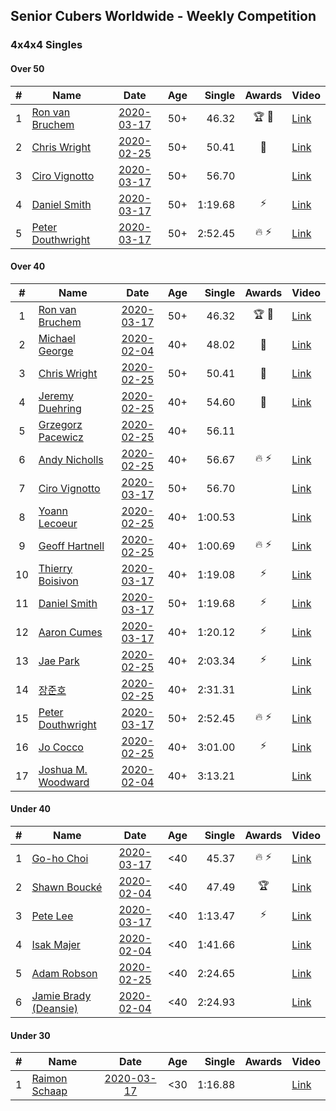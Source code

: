## Senior Cubers Worldwide - Weekly Competition
### 4x4x4 Singles

#### Over 50

| # | Name | Date | Age | Single | Awards | Video |
| :--: | -- | :--: | :--: | --: | :--: | -- |
| 1 | [Ron van Bruchem](../persons/ron_van_bruchem.md) | [2020-03-17](2020-03-17.md) | 50+ | 46.32 | 🏆 🥇 | [Link](https://www.facebook.com/events/211732526904866/permalink/216281769783275/) |
| 2 | [Chris Wright](../persons/chris_wright.md) | [2020-02-25](2020-02-25.md) | 50+ | 50.41 | 🥈 | [Link](https://www.facebook.com/events/805797596592397/permalink/808666752972148/) |
| 3 | [Ciro Vignotto](../persons/ciro_vignotto.md) | [2020-03-17](2020-03-17.md) | 50+ | 56.70 |  | [Link](https://www.facebook.com/events/211732526904866/permalink/212061480205304/) |
| 4 | [Daniel Smith](../persons/daniel_smith.md) | [2020-03-17](2020-03-17.md) | 50+ | 1:19.68 | ⚡ | [Link](https://www.facebook.com/events/211732526904866/permalink/215124999898952/) |
| 5 | [Peter Douthwright](../persons/peter_douthwright.md) | [2020-03-17](2020-03-17.md) | 50+ | 2:52.45 | 🔥 ⚡ | [Link](https://www.facebook.com/events/211732526904866/permalink/216272266450892/) |

#### Over 40

| # | Name | Date | Age | Single | Awards | Video |
| :--: | -- | :--: | :--: | --: | :--: | -- |
| 1 | [Ron van Bruchem](../persons/ron_van_bruchem.md) | [2020-03-17](2020-03-17.md) | 50+ | 46.32 | 🏆 🥇 | [Link](https://www.facebook.com/events/211732526904866/permalink/216281769783275/) |
| 2 | [Michael George](../persons/michael_george.md) | [2020-02-04](2020-02-04.md) | 40+ | 48.02 | 🥇 | [Link](https://www.facebook.com/michael.george.545/videos/10212920017115516/) |
| 3 | [Chris Wright](../persons/chris_wright.md) | [2020-02-25](2020-02-25.md) | 50+ | 50.41 | 🥈 | [Link](https://www.facebook.com/events/805797596592397/permalink/808666752972148/) |
| 4 | [Jeremy Duehring](../persons/jeremy_duehring.md) | [2020-02-25](2020-02-25.md) | 40+ | 54.60 | 🥉 | [Link](https://www.facebook.com/events/805797596592397/permalink/809541269551363/) |
| 5 | [Grzegorz Pacewicz](../persons/grzegorz_pacewicz.md) | [2020-02-25](2020-02-25.md) | 40+ | 56.11 |  | |
| 6 | [Andy Nicholls](../persons/andy_nicholls.md) | [2020-02-25](2020-02-25.md) | 40+ | 56.67 | 🔥 ⚡ | [Link](https://www.facebook.com/events/805797596592397/permalink/808258373012986/) |
| 7 | [Ciro Vignotto](../persons/ciro_vignotto.md) | [2020-03-17](2020-03-17.md) | 50+ | 56.70 |  | [Link](https://www.facebook.com/events/211732526904866/permalink/212061480205304/) |
| 8 | [Yoann Lecoeur](../persons/yoann_lecoeur.md) | [2020-02-25](2020-02-25.md) | 40+ | 1:00.53 |  | [Link](https://www.facebook.com/events/805797596592397/permalink/808608119644678/) |
| 9 | [Geoff Hartnell](../persons/geoff_hartnell.md) | [2020-02-25](2020-02-25.md) | 40+ | 1:00.69 | 🔥 ⚡ | [Link](https://www.facebook.com/events/805797596592397/permalink/809463586225798/) |
| 10 | [Thierry Boisivon](../persons/thierry_boisivon.md) | [2020-03-17](2020-03-17.md) | 40+ | 1:19.08 | ⚡ | [Link](https://www.facebook.com/events/211732526904866/permalink/216744453070340/) |
| 11 | [Daniel Smith](../persons/daniel_smith.md) | [2020-03-17](2020-03-17.md) | 50+ | 1:19.68 | ⚡ | [Link](https://www.facebook.com/events/211732526904866/permalink/215124999898952/) |
| 12 | [Aaron Cumes](../persons/aaron_cumes.md) | [2020-03-17](2020-03-17.md) | 40+ | 1:20.12 | ⚡ | [Link](https://www.facebook.com/events/211732526904866/permalink/213372033407582/) |
| 13 | [Jae Park](../persons/jae_park.md) | [2020-02-25](2020-02-25.md) | 40+ | 2:03.34 | ⚡ | [Link](https://www.facebook.com/events/805797596592397/permalink/806066883232135/) |
| 14 | [장준호](../persons/장준호.md) | [2020-02-25](2020-02-25.md) | 40+ | 2:31.31 |  | [Link](https://www.facebook.com/events/805797596592397/permalink/810015492837274/) |
| 15 | [Peter Douthwright](../persons/peter_douthwright.md) | [2020-03-17](2020-03-17.md) | 50+ | 2:52.45 | 🔥 ⚡ | [Link](https://www.facebook.com/events/211732526904866/permalink/216272266450892/) |
| 16 | [Jo Cocco](../persons/jo_cocco.md) | [2020-02-25](2020-02-25.md) | 40+ | 3:01.00 | ⚡ | [Link](https://www.facebook.com/events/805797596592397/permalink/809394926232664/) |
| 17 | [Joshua M. Woodward](../persons/joshua_m._woodward.md) | [2020-02-04](2020-02-04.md) | 40+ | 3:13.21 |  | [Link](https://www.facebook.com/joshua.m.woodward.9/videos/10157599917355342/) |

#### Under 40

| # | Name | Date | Age | Single | Awards | Video |
| :--: | -- | :--: | :--: | --: | :--: | -- |
| 1 | [Go-ho Choi](../persons/go-ho_choi.md) | [2020-03-17](2020-03-17.md) | <40 | 45.37 | 🔥 ⚡ | [Link](https://www.facebook.com/events/211732526904866/permalink/216400203104765/) |
| 2 | [Shawn Boucké](../persons/shawn_boucke.md) | [2020-02-04](2020-02-04.md) | <40 | 47.49 | 🏆 | [Link](https://www.facebook.com/groups/1604105099735401/permalink/2134991299980109/) |
| 3 | [Pete Lee](../persons/pete_lee.md) | [2020-03-17](2020-03-17.md) | <40 | 1:13.47 | ⚡ | [Link](https://www.facebook.com/events/211732526904866/permalink/216431523101633/) |
| 4 | [Isak Majer](../persons/isak_majer.md) | [2020-02-04](2020-02-04.md) | <40 | 1:41.66 |  | [Link](https://www.facebook.com/groups/1604105099735401/permalink/2139081646237741/) |
| 5 | [Adam Robson](../persons/adam_robson.md) | [2020-02-25](2020-02-25.md) | <40 | 2:24.65 |  | [Link](https://www.facebook.com/events/805797596592397/permalink/809621066210050/) |
| 6 | [Jamie Brady (Deansie)](../persons/jamie_brady.md) | [2020-02-04](2020-02-04.md) | <40 | 2:24.93 |  | [Link](https://www.facebook.com/groups/1604105099735401/permalink/2139163042896268/) |

#### Under 30

| # | Name | Date | Age | Single | Awards | Video |
| :--: | -- | :--: | :--: | --: | :--: | -- |
| 1 | [Raimon Schaap](../persons/raimon_schaap.md) | [2020-03-17](2020-03-17.md) | <30 | 1:16.88 |  | [Link](https://www.facebook.com/events/211732526904866/permalink/214079323336853/) |


<!-- Global site tag (gtag.js) - Google Analytics -->
<script async src="https://www.googletagmanager.com/gtag/js?id=UA-86348435-3"></script>
<script>window.dataLayer = window.dataLayer || []; function gtag() {dataLayer.push(arguments);} gtag('js', new Date()); gtag('config', 'UA-86348435-3');</script>
